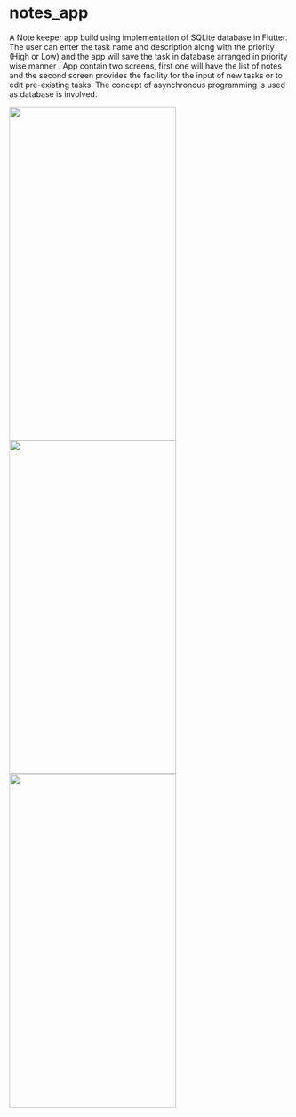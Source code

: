 # notes_app

A Note keeper app build using implementation of SQLite database in Flutter. 
The user can enter the task name and description along with the priority (High or Low) and the app will save the task in database arranged in priority wise manner .
App contain two screens, first one will have the list of notes and the second screen provides the facility for the input of new tasks or to edit pre-existing tasks. The concept of asynchronous programming is used as database is involved.


<img src="https://user-images.githubusercontent.com/68854742/150652886-80e73099-ec61-4ede-9485-689dcb58c3cc.jpg" width=300 height=600>
<img src="https://user-images.githubusercontent.com/68854742/150652889-5438319a-06d8-4db3-847c-822f36a83e22.jpg" width=300 height=600>
<img src="https://user-images.githubusercontent.com/68854742/150652888-f444cf21-cd02-444e-a934-ef7b82090a0c.jpg" width=300 height=600>

